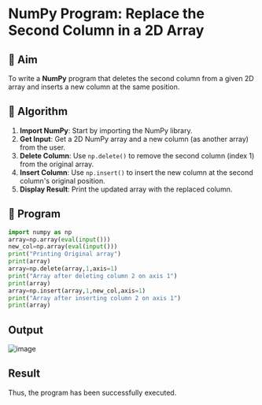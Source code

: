 # NumPy Program: Replace the Second Column in a 2D Array

## 🎯 Aim
To write a **NumPy** program that deletes the second column from a given 2D array and inserts a new column at the same position.

## 🧠 Algorithm
1. **Import NumPy**: Start by importing the NumPy library.
2. **Get Input**: Get a 2D NumPy array and a new column (as another array) from the user.
3. **Delete Column**: Use `np.delete()` to remove the second column (index 1) from the original array.
4. **Insert Column**: Use `np.insert()` to insert the new column at the second column's original position.
5. **Display Result**: Print the updated array with the replaced column.

## 🧾 Program

```python
import numpy as np
array=np.array(eval(input()))
new_col=np.array(eval(input()))
print("Printing Original array")
print(array)
array=np.delete(array,1,axis=1)
print("Array after deleting column 2 on axis 1")
print(array)
array=np.insert(array,1,new_col,axis=1)
print("Array after inserting column 2 on axis 1")
print(array)
```

## Output


![image](https://github.com/user-attachments/assets/ecdfc670-6278-4b23-b060-c9a01462c0af)



## Result

Thus, the program has been successfully executed.
